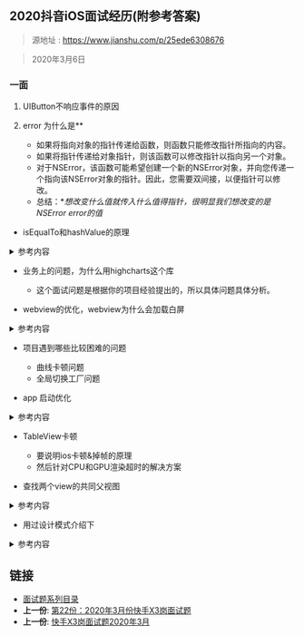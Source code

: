 ## 2020抖音iOS面试经历(附参考答案)

> 源地址 : https://www.jianshu.com/p/25ede6308676

> 2020年3月6日

### 一面

1. UIButton不响应事件的原因

1. error 为什么是**
	- 如果将指向对象的指针传递给函数，则函数只能修改指针所指向的内容。
	- 如果将指针传递给对象指针，则该函数可以修改指针以指向另一个对象。
	- 对于NSError，该函数可能希望创建一个新的NSError对象，并向您传递一个指向该NSError对象的指针。因此，您需要双间接，以便指针可以修改。
	- 总结：**想改变什么值就传入什么值得指针，很明显我们想改变的是NSError *error的值**

- isEqualTo和hashValue的原理
<details>
<summary> 参考内容 </summary>
	- 判等流程

		- 实现一个新的 isEqualTo__ClassName__ 方法，进行实际意义上的值的比较。
		- 重载 isEqual: 方法进行类和对象的本体性检查，如果失败则回退到上面提到的值比较方法。
		- 重载 hash 方法，在下一个部分会详细介绍

	- 对于面向对象编程来说，对象相等性检查的主要用例，就是确定一个对象是不是一个集合的成员。为了加快这个过程，子类当中需要实现 hash 方法:

		- 对象相等具有 交换性 （[a isEqual:b] ⇒ [b isEqual:a])
		- 如果两个对象相等，它们的 hash 值也一定是相等的 ([a isEqual:b] ⇒ [a hash] == [b hash])
		- 反过来则不然，两个对象的散列值相等不一定意味着它们就是相等的 ([a hash] == [b hash] ¬⇒ [a isEqual:b])

	```
	//NSObject 使用 isEqual: 这个方法来测试和其他对象的相等性。在它的基类实现中，相等性检查本质上就是对本体性的检查。
	//两个 NSObject 如果指向了同一个内存地址，那它们就被认为是相同的。
	@implementation NSObject (Approximate)
	- (BOOL)isEqual:(id)object {
	  return self == object;
	}
	@end
	// 一个完整例子
	@interface Person
	@property NSString *name;
	@property NSDate *birthday;
	
	- (BOOL)isEqualToPerson:(Person *)person;
	@end
	
	@implementation Person
	
	- (BOOL)isEqualToPerson:(Person *)person {
	  if (!person) {
	    return NO;
	  }
	
	  BOOL haveEqualNames = (!self.name && !person.name) || [self.name isEqualToString:person.name];
	  BOOL haveEqualBirthdays = (!self.birthday && !person.birthday) || [self.birthday isEqualToDate:person.birthday];
	
	  return haveEqualNames && haveEqualBirthdays;
	}
	
	
	- (BOOL)isEqual:(id)object {
	  if (self == object) {
	    return YES;
	  }
	
	  if (![object isKindOfClass:[Person class]]) {
	    return NO;
	  }
	
	  return [self isEqualToPerson:(Person *)object];
	}
	
	//对于好奇心旺盛和不畏钻研的同学来说，Mike Ash 的这篇博文解释了如何通过移位操作和旋转可能重复的部分值来进一步优化 hash 函数的实现。
	- (NSUInteger)hash {
	  return [self.name hash] ^ [self.birthday hash];
	}
	
	```
</details>

- 业务上的问题，为什么用highcharts这个库
	- 这个面试问题是根据你的项目经验提出的，所以具体问题具体分析。

- webview的优化，webview为什么会加载白屏
<details>
<summary> 参考内容 </summary>

	- webview加载H5页面过程
		- 初始化 webview -> 请求页面 -> 下载数据 -> 解析HTML -> 请求 js/css 资源 -> dom 渲染 -> 解析 JS 执行 -> JS 请求数据 -> 解析渲染 -> 下载渲染图片
	- 优化
		- 前端优化
			- 合并资源，减少http请求数
			- 加快请求速度：预解析DNS，减少域名数，并行加载，CDN 分发
		- 客户端优化
			- 离线包方案：把一个个功能模块的所有相关页面和资源打包下发
			- 提前初始化 webview，提供一个全局的webview。添加webview 池重用池，可以用两个或多个 webview 重复使用
		- 预加载数据
			- 总结：缓存/预加载/并行，缓存一切网络请求，尽量在用户打开之前就加载好所有内容，能并行做的事不串行做。

</details>

- 项目遇到哪些比较困难的问题
	- 曲线卡顿问题
	- 全局切换工厂问题

- app 启动优化
<details>
<summary> 参考内容 </summary>

	- App总启动时间 = pre-main耗时 + main耗时，可以通过添加环境变量：DYLD_PRINT_STATISTICS

	- 启动流程
		- 	pre-main：系统dylib(动态链接库)和自身App可执行文件的加载
		- main: main方法执行之后到AppDelegate类中的didFinishLaunchingWithOptions方法执行结束前这段时间，主要是构建第一个界面，并完成渲染展示
	- pre-main优化
		- 减少类的数量，删除无用代码（未被调用的静态变量、类和方法,抽象重复代码
+load方法中做的事情延迟到+initialize中，或者在+load中做的事情不宜花费过多时间
		- 减少不必要的framework，或者优化已有的framework
	- main阶段优化
		- didFinishLaunchingWithOptions,日志、统计，某个功能的预加载,第三方SDK初始化，可以采用懒加载，或者分阶段启动
		- 首页启动渲染的页面优化，对于viewDidLoad以及viewWillAppear方法中尽量去尝试少做，晚做，不做，或者采用异步的方式去做。不使用xib或者storyboard，直接使用代码

</details>

- TableView卡顿
	- 要说明ios卡顿&掉帧的原理
	- 然后针对CPU和GPU渲染超时的解决方案

- 查找两个view的共同父视图
<details>
<summary> 参考内容 </summary>

	> 注意这是要手敲代码的！！！
	
	> 思考：如果是只需要查找最近的公共父视图呢？

	```objc
	
	- (void)findCommonSuperViews:(UIView *)view1 view2:(UIView *)view2
	{
	    NSArray * superViews1 = [self findSuperViews:view1];
	    
	    NSArray * superViews2 = [self findSuperViews:view2];
	    
	    NSMutableArray * resultArray = [NSMutableArray array];
	    
	    int i = 0;
	    
	    while (i < MIN(superViews1.count, superViews2.count)) {
	        
	        UIView *super1 = superViews1[superViews1.count - i - 1];
	        
	        UIView *super2 = superViews2[superViews2.count - i - 1];
	        
	        if (super1 == super2) {
	            
	            [resultArray addObject:super1];
	            
	            i++;
	            
	        }else{
	            
	            break;
	        }
	    }
	    
	    NSLog(@"resultArray:%@",resultArray);
	    
	}
	- (NSArray <UIView *>*)findSuperViews:(UIView *)view
	{
	    UIView * temp = view.superview;
	    
	    NSMutableArray * result = [NSMutableArray array];
	    
	    while (temp) {
	        
	        [result addObject:temp];
	        
	        temp = temp.superview;
	    }
	    
	    return result;
	}
	
	```
</details>

- 用过设计模式介绍下
<details>
<summary> 参考内容 </summary>

	> 六大原则：单一职责/开闭/接口隔离/依赖倒置/里氏替换/迪米特原则
	
	- 单例模式:保证一个类仅有一个实例，并提供一个访问它的全局访问点。
		- 优点： 1. 在内存里只有一个实例，减少了内存的开销，尤其是频繁的创建和销毁实例（比如管理学院首页页面缓存）。2. 避免对资源的多重占用（比如写文件操作）。
		- 缺点： 没有接口，不能继承，与单一职责原则冲突，一个类应该只关心内部逻辑，而不关心外面怎么样来实例化。

	- 工厂模式:定义一个创建对象的接口，让其子类自己决定实例化哪一个工厂类，工厂模式使其创建过程延迟到子类进行。
		- 优点： 1、一个调用者想创建一个对象，只要知道其名称就可以了。 2、扩展性高，如果想增加一个产品，只要扩展一个工厂类就可以。 3、屏蔽产品的具体实现，调用者只关心产品的接口。
		- 缺点：每次增加一个产品时，都需要增加一个具体类和对象实现工厂，使得系统中类的个数成倍增加，在一定程度上增加了系统的复杂度，同时也增加了系统具体类的依赖。这并不是什么好事。
	- 观察者模式：系统的KVO
	- 桥接模式：业务解耦
	- 适配器：一个类需要适应变化的需求，对象适配器和类适配器
	- 命令模式：YTKNetwork 采用此模式
</details>

## 链接

- [面试题系列目录](../README.md)
- **上一份**: [第22份：2020年3月份快手X3岗面试题](interview-iOS-22-20-03快手X3岗面试题.md)
- **上一份**: [快手X3岗面试题2020年3月](22快手X3岗面试题2020年3月.md)



